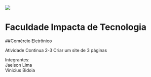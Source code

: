<img src="http://www.igdasao.com.br/wp/wp-content/uploads/2015/06/faculdadeimpacta.jpg">

Faculdade Impacta de Tecnologia
=====================

##Comércio Eletrônico

Atividade Continua 2-3
Criar um site de 3 páginas

Integrantes: </br>
Jaelson Lima </br>
Vinicius Bidoia
